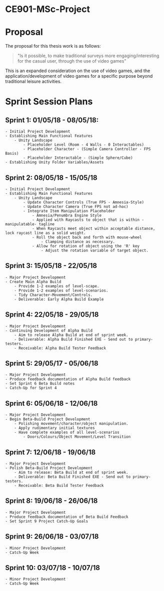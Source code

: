 # CE901-MSc-Project

# Proposal
The proposal for this thesis work is as follows:
>"Is it possible, to make traditional surveys more engaging/interesting for the casual user, through the use of video games"

This is an expanded consideration on the use of video games, and the application/development of video games for a specific purpose beyond traditional leisure activities.

# Sprint Session Plans

## Sprint 1: 01/05/18 - 08/05/18:
	- Initial Project Development
	- Establishing Main Functional Features
		- Unity Landscape
			- Placeholder Level (Room - 4 Walls - 0 Interactables)
			- Placeholder Character - (Simple Camera Controller - FPS Basis)
			- Placeholder Interactable - (Simple Sphere/Cube)
	- Establishing Unity Folder Variables/Assets
	
## Sprint 2: 08/05/18 - 15/05/18
	- Initial Project Development
	- Establishing Main Functional Features
		- Unity Landscape
			- Update Character Controls (True FPS - Amnesia-Style)
			- Update Character Camera (True FPS not ad-hoc)
			- Integrate Item Manipulation Placeholder
				- Amnesia/Penumbra Engine Style
				- Applied with Raycasts to object that is within -manipulatable- tagline
				- When Raycasts meet object within acceptable distance, lock raycast line as a solid weight.
				- Roll the object back and forth with mouse-wheel
					- Clamping distance as necessary.
				- Allow for rotation of object using the 'R' key
					- Adjust the rotation variable of target object.

## Sprint 3: 15/05/18 - 22/05/18
	- Major Project Development
	- Create Main Alpha Build
		- Provide 1-2 examples of level-scape.
		- Provide 1-2 examples of level-scenarios.
		- Tidy Character-Movement/Controls.
		- Deliverable: Early Alpha Build Example

## Sprint 4: 22/05/18 - 29/05/18
	- Major Project Development
	- Continuing Development of Alpha Build
		- Aim to release Alpha Build at end of sprint week.
		- Deliverable: Alpha Build Finished EXE - Send out to primary-testers.
		- Receivable: Alpha Build Tester Feedback
		
## Sprint 5: 29/05/17 - 05/06/18
	- Major Project Development
	- Produce feedback documentation of Alpha Build feedback
	- Set Sprint 6 Beta Build notes
	- Catch-Up for Sprint 4
	
## Sprint 6: 05/06/18 - 12/06/18
	- Major Project Development
	- Begin Beta-Build Project Development
		- Polishing movement/character/object manipulation.
		- Apply rudimentary initial textures
		- Have complete examples of all level-scenarios
			- Doors/Colours/Object Movement/Level Transition
			
## Sprint 7: 12/06/18 - 19/06/18
	- Major Project Development
	- Polish Beta-Build Project Development
		- Aim to release: Beta Build at end of sprint week.
		- Deliverable: Beta Build Finished EXE - Send out to primary-testers.
		- Receivable: Beta Build Tester Feedback
		
## Sprint 8: 19/06/18 - 26/06/18
	- Major Project Development
	- Produce feedback documentation of Beta Build Feedback
	- Set Sprint 9 Project Catch-Up Goals
	
## Sprint 9: 26/06/18 - 03/07/18
	- Minor Project Development
	- Catch-Up Week
	
## Sprint 10: 03/07/18 - 10/07/18
	- Minor Project Development
	- Catch-Up Week
